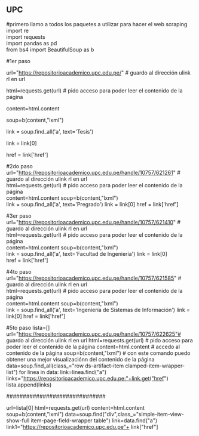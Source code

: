 ## UPC
#primero llamo a todos los paquetes a utilizar para hacer el web scraping  
import re  
import requests   
import pandas as pd  
from bs4 import BeautifulSoup as b  

#1er paso 

url="https://repositorioacademico.upc.edu.pe/"   # guardo al dirección ulink rl en url  

html=requests.get(url)                              # pido acceso para poder leer el contenido de la página 

content=html.content

soup=b(content,"lxml")  

link = soup.find_all('a', text='Tesis') 

link = link[0] 

href = link['href'] 


#2do paso 
url="https://repositorioacademico.upc.edu.pe/handle/10757/621261"   # guardo al dirección ulink rl en url   
html=requests.get(url)                              # pido acceso para poder leer el contenido de la página  
content=html.content 
soup=b(content,"lxml")       
link = soup.find_all('a', text='Pregrado') 
link = link[0] 
href = link['href'] 



#3er paso 
url="https://repositorioacademico.upc.edu.pe/handle/10757/621410"   # guardo al dirección ulink rl en url   
html=requests.get(url)                              # pido acceso para poder leer el contenido de la página  
content=html.content 
soup=b(content,"lxml")       
link = soup.find_all('a', text='Facultad de Ingeniería') 
link = link[0]  
href = link['href'] 



#4to paso 
url="https://repositorioacademico.upc.edu.pe/handle/10757/621585"   # guardo al dirección ulink rl en url  
html=requests.get(url)                              # pido acceso para poder leer el contenido de la página  
content=html.content 
soup=b(content,"lxml")       
link = soup.find_all('a', text='Ingeniería de Sistemas de Información') 
link = link[0] 
href = link['href'] 



#5to paso
lista=[]
url="https://repositorioacademico.upc.edu.pe/handle/10757/622625"# guardo al dirección ulink rl en url 
html=requests.get(url)                              # pido acceso para poder leer el contenido de la página 
content=html.content                                # accedo al contenido de la página 
soup=b(content,"lxml")                      # con este comando puedo obtener una mejor visualizaciónn del contenido de la página                               
data=soup.find_all(class_="row ds-artifact-item clamped-item-wrapper-list") 
for linea in data: 
    link=linea.find("a") 
    links="https://repositorioacademico.upc.edu.pe:"+link.get("href") 
    lista.append(links) 


############################## 
    
url=lista[0] 
html=requests.get(url) 
content=html.content 
soup=b(content,"lxml") 
data=soup.find("div",class_="simple-item-view-show-full item-page-field-wrapper table") 
link=data.find("a") 
link1="https://repositorioacademico.upc.edu.pe"+ link["href"] 
